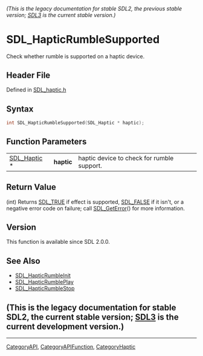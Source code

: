 ###### (This is the legacy documentation for stable SDL2, the previous stable version; [SDL3](https://wiki.libsdl.org/SDL3/) is the current stable version.)
# SDL_HapticRumbleSupported

Check whether rumble is supported on a haptic device.

## Header File

Defined in [SDL_haptic.h](https://github.com/libsdl-org/SDL/blob/SDL2/include/SDL_haptic.h)

## Syntax

```c
int SDL_HapticRumbleSupported(SDL_Haptic * haptic);
```

## Function Parameters

|                            |            |                                            |
| -------------------------- | ---------- | ------------------------------------------ |
| [SDL_Haptic](SDL_Haptic) * | **haptic** | haptic device to check for rumble support. |

## Return Value

(int) Returns [SDL_TRUE](SDL_TRUE) if effect is supported,
[SDL_FALSE](SDL_FALSE) if it isn't, or a negative error code on failure;
call [SDL_GetError](SDL_GetError)() for more information.

## Version

This function is available since SDL 2.0.0.

## See Also

- [SDL_HapticRumbleInit](SDL_HapticRumbleInit)
- [SDL_HapticRumblePlay](SDL_HapticRumblePlay)
- [SDL_HapticRumbleStop](SDL_HapticRumbleStop)


## (This is the legacy documentation for stable SDL2, the current stable version; [SDL3](https://wiki.libsdl.org/SDL3/) is the current development version.)



----
[CategoryAPI](CategoryAPI), [CategoryAPIFunction](CategoryAPIFunction), [CategoryHaptic](CategoryHaptic)

